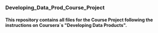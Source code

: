 ### Developing_Data_Prod_Course_Project
#### This repository contains all files for the Course Project following the instructions on Coursera´s "Developing Data Products".
